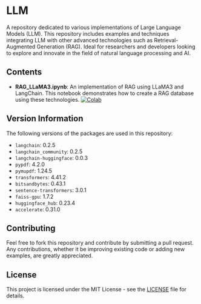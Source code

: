 # LLM

A repository dedicated to various implementations of Large Language Models (LLM). This repository includes examples and techniques integrating LLM with other advanced technologies such as Retrieval-Augmented Generation (RAG). Ideal for researchers and developers looking to explore and innovate in the field of natural language processing and AI.

## Contents

- **RAG_LLaMA3.ipynb**: An implementation of RAG using LLaMA3 and LangChain. This notebook demonstrates how to create a RAG database using these technologies.
  [![Colab](https://img.shields.io/badge/Colab-RAG_LLaMA3-orange)](https://colab.research.google.com/github/brritany/LLM/blob/main/jupyternotebook/RAG_LLaMA3.ipynb)

## Version Information

The following versions of the packages are used in this repository:

- `langchain`: 0.2.5
- `langchain_community`: 0.2.5
- `langchain-huggingface`: 0.0.3
- `pypdf`: 4.2.0
- `pymupdf`: 1.24.5
- `transformers`: 4.41.2
- `bitsandbytes`: 0.43.1
- `sentence-transformers`: 3.0.1
- `faiss-gpu`: 1.7.2
- `huggingface_hub`: 0.23.4
- `accelerate`: 0.31.0

## Contributing

Feel free to fork this repository and contribute by submitting a pull request. Any contributions, whether it be improving existing code or adding new examples, are greatly appreciated.

## License

This project is licensed under the MIT License - see the [LICENSE](LICENSE) file for details.
